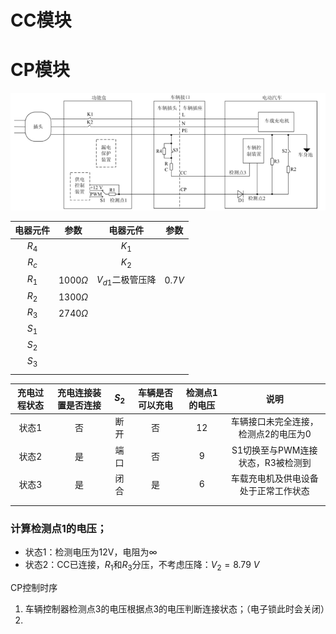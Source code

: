 # CC模块

# CP模块

<img src="fig\C4.png\" width=800 title=傻逼> </img>



| 电器元件 |     参数     |      电器元件      |  参数   |
| :------: | :----------: | :----------------: | :-----: |
|  $R_4$   |              |       $K_1$        |         |
|  $R_c$   |              |       $K_2$        |         |
|  $R_1$   | $1000\Omega$ | $V_{d1}$二极管压降 | $0.7 V$ |
|  $R_2$   | $1300\Omega$ |                    |         |
|  $R_3$   | $2740\Omega$ |                    |         |
|  $S_1$   |              |                    |         |
|  $S_2$   |              |                    |         |
|  $S_3$   |              |                    |         |
|          |              |                    |         |


|   充电过程状态   | 充电连接装置是否连接     |  $S_2$    |  车辆是否可以充电    |   检测点1的电压   | 说明     |
| :--: | :--: | :--: | :--: | :--: | :--: |
|  状态1  | 否 | 断开 | 否 | 12 | 车辆接口未完全连接，检测点2的电压为0 |
| 状态2 | 是 | 端口 | 否 | 9 | S1切换至与PWM连接状态，R3被检测到 |
| 状态3 | 是 | 闭合 | 是 | 6 | 车载充电机及供电设备处于正常工作状态 |
|      |      |      |      |      |      |
|      |      |      |      |      |      |

### 计算检测点1的电压；

- 状态1：检测电压为12V，电阻为$\infty$
- 状态2：CC已连接，$R_1$和$R_3$分压，不考虑压降：$V_2=8.79$ $V$

CP控制时序

1. 车辆控制器检测点3的电压根据点3的电压判断连接状态；（电子锁此时会关闭）
1. 

